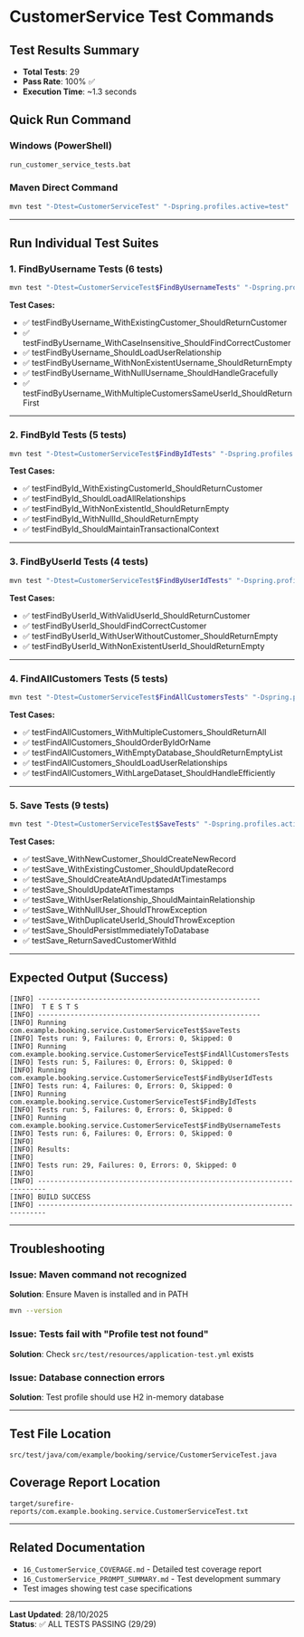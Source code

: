 # CustomerService Test Commands

## Test Results Summary
- **Total Tests**: 29
- **Pass Rate**: 100% ✅
- **Execution Time**: ~1.3 seconds

## Quick Run Command

### Windows (PowerShell)
```bash
run_customer_service_tests.bat
```

### Maven Direct Command
```bash
mvn test "-Dtest=CustomerServiceTest" "-Dspring.profiles.active=test"
```

---

## Run Individual Test Suites

### 1. FindByUsername Tests (6 tests)
```bash
mvn test "-Dtest=CustomerServiceTest$FindByUsernameTests" "-Dspring.profiles.active=test"
```

**Test Cases:**
- ✅ testFindByUsername_WithExistingCustomer_ShouldReturnCustomer
- ✅ testFindByUsername_WithCaseInsensitive_ShouldFindCorrectCustomer
- ✅ testFindByUsername_ShouldLoadUserRelationship
- ✅ testFindByUsername_WithNonExistentUsername_ShouldReturnEmpty
- ✅ testFindByUsername_WithNullUsername_ShouldHandleGracefully
- ✅ testFindByUsername_WithMultipleCustomersSameUserId_ShouldReturnFirst

---

### 2. FindById Tests (5 tests)
```bash
mvn test "-Dtest=CustomerServiceTest$FindByIdTests" "-Dspring.profiles.active=test"
```

**Test Cases:**
- ✅ testFindById_WithExistingCustomerId_ShouldReturnCustomer
- ✅ testFindById_ShouldLoadAllRelationships
- ✅ testFindById_WithNonExistentId_ShouldReturnEmpty
- ✅ testFindById_WithNullId_ShouldReturnEmpty
- ✅ testFindById_ShouldMaintainTransactionalContext

---

### 3. FindByUserId Tests (4 tests)
```bash
mvn test "-Dtest=CustomerServiceTest$FindByUserIdTests" "-Dspring.profiles.active=test"
```

**Test Cases:**
- ✅ testFindByUserId_WithValidUserId_ShouldReturnCustomer
- ✅ testFindByUserId_ShouldFindCorrectCustomer
- ✅ testFindByUserId_WithUserWithoutCustomer_ShouldReturnEmpty
- ✅ testFindByUserId_WithNonExistentUserId_ShouldReturnEmpty

---

### 4. FindAllCustomers Tests (5 tests)
```bash
mvn test "-Dtest=CustomerServiceTest$FindAllCustomersTests" "-Dspring.profiles.active=test"
```

**Test Cases:**
- ✅ testFindAllCustomers_WithMultipleCustomers_ShouldReturnAll
- ✅ testFindAllCustomers_ShouldOrderByIdOrName
- ✅ testFindAllCustomers_WithEmptyDatabase_ShouldReturnEmptyList
- ✅ testFindAllCustomers_ShouldLoadUserRelationships
- ✅ testFindAllCustomers_WithLargeDataset_ShouldHandleEfficiently

---

### 5. Save Tests (9 tests)
```bash
mvn test "-Dtest=CustomerServiceTest$SaveTests" "-Dspring.profiles.active=test"
```

**Test Cases:**
- ✅ testSave_WithNewCustomer_ShouldCreateNewRecord
- ✅ testSave_WithExistingCustomer_ShouldUpdateRecord
- ✅ testSave_ShouldCreateAtAndUpdatedAtTimestamps
- ✅ testSave_ShouldUpdateAtTimestamps
- ✅ testSave_WithUserRelationship_ShouldMaintainRelationship
- ✅ testSave_WithNullUser_ShouldThrowException
- ✅ testSave_WithDuplicateUserId_ShouldThrowException
- ✅ testSave_ShouldPersistImmediatelyToDatabase
- ✅ testSave_ReturnSavedCustomerWithId

---

## Expected Output (Success)

```
[INFO] -------------------------------------------------------
[INFO]  T E S T S
[INFO] -------------------------------------------------------
[INFO] Running com.example.booking.service.CustomerServiceTest$SaveTests
[INFO] Tests run: 9, Failures: 0, Errors: 0, Skipped: 0
[INFO] Running com.example.booking.service.CustomerServiceTest$FindAllCustomersTests
[INFO] Tests run: 5, Failures: 0, Errors: 0, Skipped: 0
[INFO] Running com.example.booking.service.CustomerServiceTest$FindByUserIdTests
[INFO] Tests run: 4, Failures: 0, Errors: 0, Skipped: 0
[INFO] Running com.example.booking.service.CustomerServiceTest$FindByIdTests
[INFO] Tests run: 5, Failures: 0, Errors: 0, Skipped: 0
[INFO] Running com.example.booking.service.CustomerServiceTest$FindByUsernameTests
[INFO] Tests run: 6, Failures: 0, Errors: 0, Skipped: 0
[INFO] 
[INFO] Results:
[INFO] 
[INFO] Tests run: 29, Failures: 0, Errors: 0, Skipped: 0
[INFO] 
[INFO] ------------------------------------------------------------------------
[INFO] BUILD SUCCESS
[INFO] ------------------------------------------------------------------------
```

---

## Troubleshooting

### Issue: Maven command not recognized
**Solution**: Ensure Maven is installed and in PATH
```bash
mvn --version
```

### Issue: Tests fail with "Profile test not found"
**Solution**: Check `src/test/resources/application-test.yml` exists

### Issue: Database connection errors
**Solution**: Test profile should use H2 in-memory database

---

## Test File Location
```
src/test/java/com/example/booking/service/CustomerServiceTest.java
```

## Coverage Report Location
```
target/surefire-reports/com.example.booking.service.CustomerServiceTest.txt
```

---

## Related Documentation
- `16_CustomerService_COVERAGE.md` - Detailed test coverage report
- `16_CustomerService_PROMPT_SUMMARY.md` - Test development summary
- Test images showing test case specifications

---

**Last Updated**: 28/10/2025  
**Status**: ✅ ALL TESTS PASSING (29/29)







